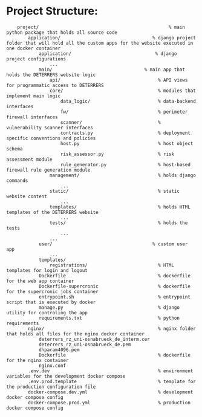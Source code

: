 # Project Structure:

        project/                                                % main python package that holds all source code
            application/                                  % django project folder that will hold all the custom apps for the website executed in one docker container
                application/                               % django project configurations
                    ...
                main/                                  % main app that holds the DETERRERS website logic
                    api/                                    % API views for programmatic access to DETERRERS
                    core/                                   % modules that implement main logic
                        data_logic/                         % data-backend interfaces
                        fw/                                 % perimeter firewall interfaces
                        scanner/                            % vulnerability scanner interfaces
                        contracts.py                        % deployment specific conventions and policies
                        host.py                             % host object schema
                        risk_assessor.py                    % risk assessment module
                        rule_generator.py                   % host-based firewall rule generation module
                    management/                             % holds django commands
                        ...
                    static/                                 % static website content
                        ...
                    templates/                              % holds HTML templates of the DETERRERS website
                        ...
                    tests/                                  % holds the tests
                        ...
                    ...
                user/                                     % custom user app
                    ...
                templates/
                    registrations/                          % HTML templates for login and logout
                Dockerfile                                  % dockerfile for the web app container
                Dockerfile-supercronic                      % dockerfile for the supercronic jobs container
                entrypoint.sh                               % entrypoint script that is executed by docker
                manage.py                                   % django utility for controling the app
                requirements.txt                            % python requirements
            nginx/                                          % nginx folder that holds all files for the nginx docker container
                deterrers_rz_uni-osnabrueck_de_interm.cer
                deterrers_rz_uni-osnabrueck_de.pem
                dhparam4096.pem
                Dockerfile                                  % dockerfile for the nginx container
                nginx.conf
            .env.dev                                        % environment variables for the development docker compose
            .env.prod.template                              % template for the production configuration file
            docker-compose.dev.yml                          % development docker compose config
            docker-compose.prod.yml                         % production docker compose config

                